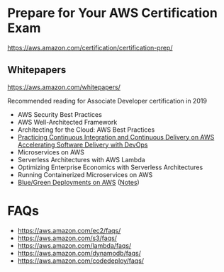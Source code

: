 
# Prepare for Your AWS Certification Exam
https://aws.amazon.com/certification/certification-prep/

## Whitepapers 
https://aws.amazon.com/whitepapers/

Recommended reading for Associate Developer certification in 2019 

* AWS Security Best Practices
* AWS Well-Architected Framework
* Architecting for the Cloud: AWS Best Practices
* [Practicing Continuous Integration and Continuous Delivery on AWS Accelerating Software Delivery with DevOps](https://d1.awsstatic.com/whitepapers/DevOps/practicing-continuous-integration-continuous-delivery-on-AWS.pdf)
* Microservices on AWS
* Serverless Architectures with AWS Lambda 
* Optimizing Enterprise Economics with Serverless Architectures
* Running Containerized Microservices on AWS
* [Blue/Green Deployments on AWS](https://d1.awsstatic.com/whitepapers/AWS_Blue_Green_Deployments.pdf) ([Notes](whitepapers/AWS_Blue_Green_Deployments_notes.md))


# FAQs

* https://aws.amazon.com/ec2/faqs/
* https://aws.amazon.com/s3/faqs/
* https://aws.amazon.com/lambda/faqs/
* https://aws.amazon.com/dynamodb/faqs/
* https://aws.amazon.com/codedeploy/faqs/

